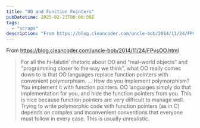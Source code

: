 ```yaml
---
title: "OO and Function Pointers"
pubDatetime: 2025-02-23T00:00:00Z
tags:
  - "scraps"
description: "From https://blog.cleancoder.com/uncle-bob/2014/11/24/FPvsOO.html"
---
```


From https://blog.cleancoder.com/uncle-bob/2014/11/24/FPvsOO.html

> For all the hi-falutin’ rhetoric about OO and “real-world objects” and “programming closer to the way we think”, what OO really comes down to is that OO languages replace function pointers with convenient polymorphism. ... How do you implement polymorphism? You implement it with function pointers. OO languages simply do that implementation for you, and hide the function pointers from you. This is nice because function pointers are very difficult to manage well. Trying to write polymorphic code with function pointers (as in C) depends on complex and inconvenient conventions that everyone must follow in every case. This is usually unrealistic.

